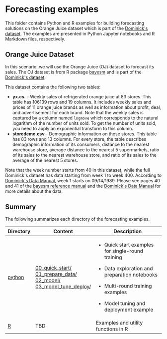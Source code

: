 # Forecasting examples

This folder contains Python and R examples for building forecasting solutions on the Orange Juice dataset which is part of the [Dominick's dataset](https://www.chicagobooth.edu/research/kilts/datasets/dominicks). The examples are presented in Python Jupyter notebooks and R Markdown files, respectively.


## Orange Juice Dataset

In this scenario, we will use the Orange Juice (OJ) dataset to forecast its sales. The OJ dataset is from R package [bayesm](https://cran.r-project.org/web/packages/bayesm/index.html) and is part of the [Dominick's dataset](https://www.chicagobooth.edu/research/kilts/datasets/dominicks).

This dataset contains the following two tables:
- **yx.cs.** - Weekly sales of refrigerated orange juice at 83 stores. This table has 106139 rows and 19 columns. It includes weekly sales and prices of 11 orange juice brands as well as information about profit, deal, and advertisement for each brand. Note that the weekly sales is captured by a column named `logmove` which corresponds to the natural logarithm of the number of units sold. To get the number of units sold, you need to apply an exponential transform to this column.
- **storedemo.csv** -  Demographic information on those stores. This table has 83 rows and 13 columns. For every store, the table describes demographic information of its consumers, distance to the nearest warehouse store, average distance to the nearest 5 supermarkets, ratio of its sales to the nearest warehouse store, and ratio of its sales to the average of the nearest 5 stores.

Note that the week number starts from 40 in this dataset, while the full Dominick's dataset has data starting from week 1 to week 400. According to [Dominick's Data Manual](https://www.chicagobooth.edu/-/media/enterprise/centers/kilts/datasets/dominicks-dataset/dominicks-manual-and-codebook_kiltscenter.aspx), week 1 starts on 09/14/1989. Please see pages 40 and 41 of the [bayesm reference manual](https://cran.r-project.org/web/packages/bayesm/bayesm.pdf) and the [Dominick's Data Manual](https://www.chicagobooth.edu/-/media/enterprise/centers/kilts/datasets/dominicks-dataset/dominicks-manual-and-codebook_kiltscenter.aspx) for more details about the data.



## Summary

The following summarizes each directory of the forecasting examples.

| Directory | Content | Description |
| --- | --- | --- |
| [python](./python)| [00_quick_start/](./python/00_quick_start) <br>[01_prepare_data/](./python/01_prepare_data) <br> [02_model/](./python/02_model) <br> [03_model_tune_deploy/](./python/03_model_tune_deploy/) | <ul> <li> Quick start examples for single-round training </li> </ul> <ul> <li> Data exploration and preparation notebooks </li> </ul>  <ul> <li> Multi-round training examples </li> </ul> <ul> <li> Model tuning and deployment example </li> </ul> |
| [R](./R) | TBD | Examples and utility functions in R|

